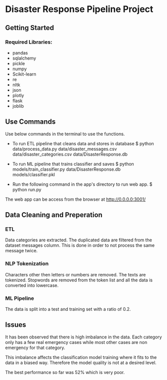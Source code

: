 # Disaster Response Pipeline Project

## Getting Started

### Required Libraries:
- pandas
- sqlalchemy
- pickle
- numpy
- Scikit-learn
- re
- nltk
- json
- plotly
- flask
- joblib

## Use Commands

Use below commands in the terminal to use the functions.

- To run ETL pipeline that cleans data and stores in database
      $ python data/process_data.py data/disaster_messages.csv data/disaster_categories.csv data/DisasterResponse.db

- To run ML pipeline that trains classifier and saves
      $ python models/train_classifier.py data/DisasterResponse.db models/classifier.pkl

- Run the following command in the app's directory to run web app.
      $ python run.py

The web app can be access from the browser at http://0.0.0.0:3001/

## Data Cleaning and Preperation
### ETL

Data categories are extracted. The duplicated data are filtered from the dataset messages column. This is done in order to not process the same message twice.

### NLP Tokenization

Characters other then letters or numbers are removed. The texts are tokenized. Stopwords are removed from the token list and all the data is converted into lowercase.

### ML Pipeline

The data is split into a test and training set with a ratio of 0.2.

## Issues

It has been observed that there is high imbalance in the data. Each category only has a few real emergency cases while most other cases are non emergency for that category.

This imbalance affects the classification model training where it fits to the data in a biased way. Therefore the model quality is not at a desired level.

The best performance so far was 52% which is very poor.
